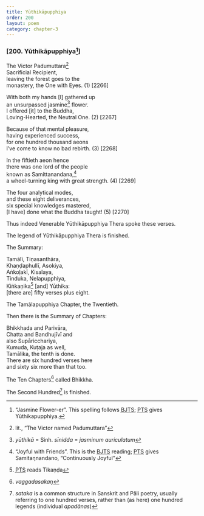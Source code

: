 ```yaml
---
title: Yūthikāpupphiya
order: 200
layout: poem
category: chapter-3
---
```


### \[200. Yūthikāpupphiya[^1]\]

The Victor Padumuttara[^2]  
Sacrificial Recipient,  
leaving the forest goes to the  
monastery, the One with Eyes. (1) \[2266\]

With both my hands \[I\] gathered up  
an unsurpassed jasmine[^3] flower.  
I offered \[it\] to the Buddha,  
Loving-Hearted, the Neutral One. (2) \[2267\]

Because of that mental pleasure,  
having experienced success,  
for one hundred thousand aeons  
I’ve come to know no bad rebirth. (3) \[2268\]

In the fiftieth aeon hence  
there was one lord of the people  
known as Samittanandana,[^4]  
a wheel-turning king with great strength. (4) \[2269\]

The four analytical modes,  
and these eight deliverances,  
six special knowledges mastered,  
\[I have\] done what the Buddha taught! (5) \[2270\]

Thus indeed Venerable Yūthikāpupphiya Thera spoke these verses.

The legend of Yūthikāpupphiya Thera is finished.

The Summary:

Tamālī, Tiṇasanthāra,  
Khaṇḍaphullī, Asokiya,  
Aṅkoḷakī, Kisalaya,  
Tinduka, Nelapupphiya,  
Kiṅkaṇika[^5] \[and\] Yūthika:  
\[there are\] fifty verses plus eight.

The Tamālapupphiya Chapter, the Twentieth.

Then there is the Summary of Chapters:

Bhikkhada and Parivāra,  
Chatta and Bandhujīvī and  
also Supāri<span class="diacritics" data-state="on">c</span><span class="no-diacritics" data-state="off">ch</span>ariya,  
Kumuda, Kuṭaja as well,  
Tamālika, the tenth is done.  
There are six hundred verses here  
and sixty six more than that too.

The Ten Chapters[^6] called Bhikkha.

The Second Hundred[^7] is finished.

[^1]: “Jasmine Flower-er”. This spelling follows <abbr title="Buddha Jayanthi Tripitaka Series">BJTS</abbr>; <abbr title="Pali Text Society">PTS</abbr> gives Yūthikapupphiya.

[^2]: lit., “The Victor named Padumuttara”

[^3]: *yūthikā* = Sinh. *sīnidda* = *jasminum auriculatum*

[^4]: “Joyful with Friends”. This is the <abbr title="Buddha Jayanthi Tripitaka Series">BJTS</abbr> reading; <abbr title="Pali Text Society">PTS</abbr> gives Samitaŋnandano, “Continuously Joyful”

[^5]: <abbr title="Pali Text Society">PTS</abbr> reads Tikaṇḍa

[^6]: *vaggadasakaŋ*

[^7]: *sataka* is a common structure in Sanskrit and Pāli poetry, usually referring to one hundred verses, rather than (as here) one hundred legends (individual *apadānas*)
